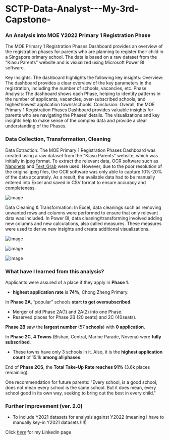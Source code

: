 # SCTP-Data-Analyst---My-3rd-Capstone-

### An Analysis into MOE Y2022 Primary 1 Registration Phase

The MOE Primary 1 Registration Phases Dashboard provides an overview of the registration phases for parents who are planning to register their child in a Singapore primary school. The data is based on a raw dataset from the "Kiasu Parents" website and is visualized using Microsoft Power BI software.

Key Insights: The dashboard highlights the following key insights:
Overview: The dashboard provides a clear overview of the key parameters in the registration, including the number of schools, vacancies, etc. 
Phase Analysis: The dashboard shows each Phase, helping to identify patterns in the number of applicants, vacancies, over-subscribed schools, and highest/lowest application towns/schools.
Conclusion: Overall, the MOE Primary 1 Registration Phases Dashboard provides valuable insights for parents who are navigating the Phases’ details. The visualizations and key insights help to make sense of the complex data and provide a clear understanding of the Phases.

### Data Collection, Transformation, Cleaning
Data Extraction: The MOE Primary 1 Registration Phases Dashboard was created using a raw dataset from the "Kiasu Parents" website, which was initially in jpeg format. To extract the relevant data, OCR software such as [Nanonets](https://nanonets.com/blog/table-extraction-deep-learning/) and [Text_Grab](https://github.com/TheJoeFin/Text-Grab) were used. However, due to the poor resolution of the original jpeg files, the OCR software was only able to capture 10%-20% of the data accurately. As a result, the available data had to be manually entered into Excel and saved in CSV format to ensure accuracy and completeness.

![image](https://i.imgur.com/vO0j5nd.jpg)

Data Cleaning & Transformation: In Excel, data cleanings such as removing unwanted rows and columns were performed to ensure that only relevant data was included. In Power BI, data cleaning/transforming involved adding new columns and new calculations, also called measures. These measures were used to derive new insights and create additional visualizations.

![image](https://i.imgur.com/egaiUBx.jpg)

![image](https://i.imgur.com/WeV7tXJ.jpg)

![image](https://i.imgur.com/d0gzg4J.jpg)


### What have I learned from this analysis?

Applicants were assured of a place if they apply in **Phase 1**. 
 - **highest application rate** is **74%**, Chong Zheng Primary.

In **Phase 2A**, “popular” schools **start to get oversubscribed**. 
- Merger of old Phase 2A(1) and 2A(2) into one Phase.
- Reserved places for Phase 2B (20 seats) and 2C (40seats).

**Phase 2B** saw the **largest number** (57 **schools**) with **0 application**.

In **Phase 2C**, **4 Towns** (Bishan, Central, Marine Parade, Novena) were **fully subscribed**.
- These towns have only 3 schools in it.
Also, it is the **highest application count** of 15.1k **among all phases**.

End of **Phase 2CS**, the **Total Take-Up Rate reaches 91%** (3.6k places remaining).

One recommendation for future parents: "Every school, is a good school, does not mean every school is the same school. But it does mean, every school good in its own way, seeking to bring out the best in every child."

### Further Improvement (ver. 2.0)
- To include Y2021 datasets for analysis against Y2022 (meaning I have to manually key-in Y2021 datasets !!!!)

Click *[here](https://www.linkedin.com/in/chee-keong-ng-5a5920117/)* for my Linkedin page 

